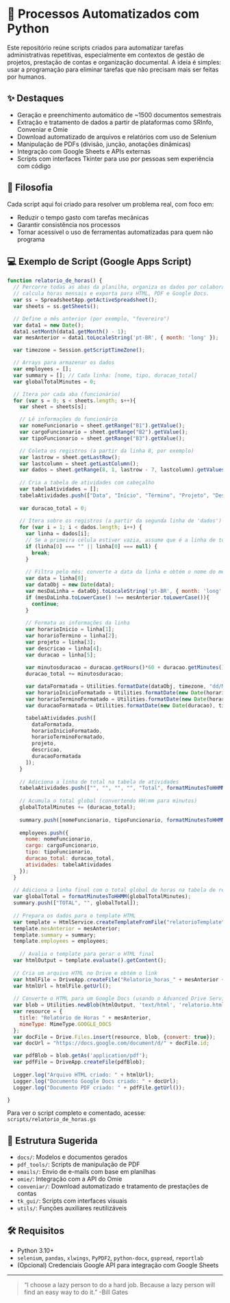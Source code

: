 # 🧩 Processos Automatizados com Python

Este repositório reúne scripts criados para automatizar tarefas administrativas repetitivas, especialmente em contextos de gestão de projetos, prestação de contas e organização documental. A ideia é simples: usar a programação para eliminar tarefas que não precisam mais ser feitas por humanos.

## ✨ Destaques

- Geração e preenchimento automático de ~1500 documentos semestrais
- Extração e tratamento de dados a partir de plataformas como SRInfo, Conveniar e Omie
- Download automatizado de arquivos e relatórios com uso de Selenium
- Manipulação de PDFs (divisão, junção, anotações dinâmicas)
- Integração com Google Sheets e APIs externas
- Scripts com interfaces Tkinter para uso por pessoas sem experiência com código

## 🧠 Filosofia

Cada script aqui foi criado para resolver um problema real, com foco em:
- Reduzir o tempo gasto com tarefas mecânicas
- Garantir consistência nos processos
- Tornar acessível o uso de ferramentas automatizadas para quem não programa

## 💻 Exemplo de Script (Google Apps Script)

```javascript
function relatorio_de_horas() {
  // Percorre todas as abas da planilha, organiza os dados por colaborador,
  // calcula horas mensais e exporta para HTML, PDF e Google Docs.
  var ss = SpreadsheetApp.getActiveSpreadsheet();
  var sheets = ss.getSheets();

  // Define o mês anterior (por exemplo, "fevereiro")
  var data1 = new Date();
  data1.setMonth(data1.getMonth() - 1);
  var mesAnterior = data1.toLocaleString('pt-BR', { month: 'long' });

  var timezone = Session.getScriptTimeZone();

  // Arrays para armazenar os dados
  var employees = [];
  var summary = []; // Cada linha: [nome, tipo, duracao_total]
  var globalTotalMinutes = 0;

  // Itera por cada aba (funcionário)
  for (var s = 0; s < sheets.length; s++){
    var sheet = sheets[s];

    // Lê informações do funcionário
    var nomeFuncionario = sheet.getRange("B1").getValue();
    var cargoFuncionario = sheet.getRange("B2").getValue();
    var tipoFuncionario = sheet.getRange("B3").getValue();

    // Coleta os registros (a partir da linha 8, por exemplo)
    var lastrow = sheet.getLastRow();
    var lastcolumn = sheet.getLastColumn();
    var dados = sheet.getRange(8, 1, lastrow - 7, lastcolumn).getValues();
    
    // Cria a tabela de atividades com cabeçalho
    var tabelaAtividades = [];
    tabelaAtividades.push(["Data", "Início", "Término", "Projeto", "Descrição", "Duração"]);
    
    var duracao_total = 0;
    
    // Itera sobre os registros (a partir da segunda linha de 'dados')
    for (var i = 1; i < dados.length; i++) {
      var linha = dados[i];
      // Se a primeira célula estiver vazia, assume que é a linha de total
      if (linha[0] === "" || linha[0] === null) {
        break;
      }
      
      // Filtra pelo mês: converte a data da linha e obtém o nome do mês
      var data = linha[0];
      var dataObj = new Date(data);
      var mesDaLinha = dataObj.toLocaleString('pt-BR', { month: 'long' });
      if (mesDaLinha.toLowerCase() !== mesAnterior.toLowerCase()){
        continue;
      }
      
      // Formata as informações da linha
      var horarioInicio = linha[1];
      var horarioTermino = linha[2];
      var projeto = linha[3];
      var descricao = linha[4];
      var duracao = linha[5];

      var minutosduracao = duracao.getHours()*60 + duracao.getMinutes();
      duracao_total += minutosduracao;
      
      var dataFormatada = Utilities.formatDate(dataObj, timezone, "dd/MM/yyyy");
      var horarioInicioFormatado = Utilities.formatDate(new Date(horarioInicio), timezone, "HH:mm");
      var horarioTerminoFormatado = Utilities.formatDate(new Date(horarioTermino), timezone, "HH:mm");
      var duracaoFormatada = Utilities.formatDate(new Date(duracao), timezone, "HH:mm");

      tabelaAtividades.push([
        dataFormatada, 
        horarioInicioFormatado, 
        horarioTerminoFormatado, 
        projeto, 
        descricao, 
        duracaoFormatada
      ]);
    }
    
    // Adiciona a linha de total na tabela de atividades
    tabelaAtividades.push(["", "", "", "", "Total", formatMinutesToHHMM(duracao_total)]);
    
    // Acumula o total global (convertendo HH:mm para minutos)
    globalTotalMinutes += (duracao_total);
    
    summary.push([nomeFuncionario, tipoFuncionario, formatMinutesToHHMM(duracao_total)]);
    
    employees.push({
      nome: nomeFuncionario,
      cargo: cargoFuncionario,
      tipo: tipoFuncionario,
      duracao_total: duracao_total,
      atividades: tabelaAtividades
    });
  }
  
  // Adiciona a linha final com o total global de horas na tabela de resumo
  var globalTotal = formatMinutesToHHMM(globalTotalMinutes);
  summary.push(["TOTAL", "", globalTotal]);
  
  // Prepara os dados para o template HTML
  var template = HtmlService.createTemplateFromFile("relatorioTemplate");
  template.mesAnterior = mesAnterior;
  template.summary = summary;
  template.employees = employees;
  
    // Avalia o template para gerar o HTML final
  var htmlOutput = template.evaluate().getContent();
  
  // Cria um arquivo HTML no Drive e obtém o link
  var htmlFile = DriveApp.createFile("Relatorio_horas_" + mesAnterior + ".html", htmlOutput, MimeType.HTML);
  var htmlUrl = htmlFile.getUrl();
  
  // Converte o HTML para um Google Docs (usando o Advanced Drive Service)
  var blob = Utilities.newBlob(htmlOutput, 'text/html', 'relatorio.html');
  var resource = {
    title: "Relatório de Horas " + mesAnterior,
    mimeType: MimeType.GOOGLE_DOCS
  };
  var docFile = Drive.Files.insert(resource, blob, {convert: true});
  var docUrl = "https://docs.google.com/document/d/" + docFile.id;

  var pdfBlob = blob.getAs('application/pdf');
  var pdfFile = DriveApp.createFile(pdfBlob);
  
  Logger.log("Arquivo HTML criado: " + htmlUrl);
  Logger.log("Documento Google Docs criado: " + docUrl);
  Logger.log("Documento PDF criado: " + pdfFile.getUrl());

}
```

Para ver o script completo e comentado, acesse: `scripts/relatorio_de_horas.gs`

## 📁 Estrutura Sugerida

- `docs/`: Modelos e documentos gerados
- `pdf_tools/`: Scripts de manipulação de PDF
- `emails/`: Envio de e-mails com base em planilhas
- `omie/`: Integração com a API do Omie
- `conveniar/`: Download automatizado e tratamento de prestações de contas
- `tk_gui/`: Scripts com interfaces visuais
- `utils/`: Funções auxiliares reutilizáveis

## 🛠 Requisitos

- Python 3.10+
- `selenium`, `pandas`, `xlwings`, `PyPDF2`, `python-docx`, `gspread`, `reportlab`
- (Opcional) Credenciais Google API para integração com Google Sheets

---

> “I choose a lazy person to do a hard job. Because a lazy person will find an easy way to do it.” -Bill Gates
